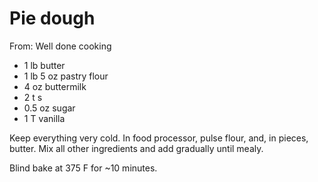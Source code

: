 # Pie dough
From: Well done cooking

* 1 lb butter
* 1 lb 5 oz pastry flour
* 4 oz buttermilk
* 2 t s
* 0.5 oz sugar
* 1 T vanilla

Keep everything very cold.  In food processor, pulse flour, and, in pieces, butter. Mix all other ingredients and add gradually until mealy.

Blind bake at 375 F for ~10 minutes.

